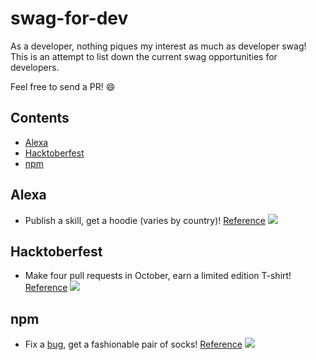 # swag-for-dev

As a developer, nothing piques my interest as much as developer swag! This is an attempt to list down the current swag opportunities for developers.

Feel free to send a PR! :smile:

## Contents

- [Alexa](#alexa)
- [Hacktoberfest](#hacktoberfest)
- [npm](#npm)

## Alexa

- Publish a skill, get a hoodie (varies by country)! [Reference](https://developer.amazon.com/alexa-skills-kit/alexa-developer-skill-promotion) ![](https://images-na.ssl-images-amazon.com/images/G/01/moile-apps/dex/alexa/Page-hoodie_feb-2017._CB534995161_.png)

## Hacktoberfest

- Make four pull requests in October, earn a limited edition T-shirt! [Reference](https://hacktoberfest.digitalocean.com/) ![](https://cdn-images-1.medium.com/max/2000/1*9rG8J1r8l-LC0oRvRVoEkA.jpeg)

## npm

- Fix a [bug](https://github.com/npm/npm/issues), get a fashionable pair of socks! [Reference](http://blog.npmjs.org/post/129827785565/npm-weekly-30-package-scripts-for-tooling-a) ![](https://partners.npmjs.com/weekly/weekly30/socks-1100x.jpg)
